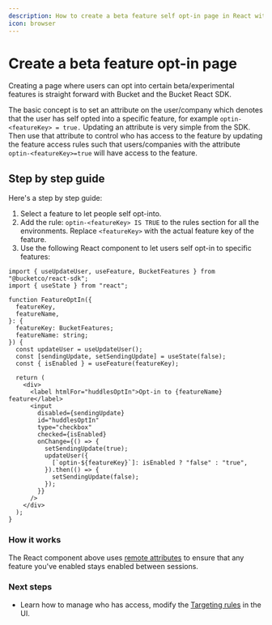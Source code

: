 ```yaml
---
description: How to create a beta feature self opt-in page in React with Bucket
icon: browser
---
```


# Create a beta feature opt-in page

Creating a page where users can opt into certain beta/experimental features is straight forward with Bucket and the Bucket React SDK.

The basic concept is to set an attribute on the user/company which denotes that the user has self opted into a specific feature, for example `optin-<featureKey> = true.` Updating an attribute is very simple from the SDK. Then use that attribute to control who has access to the feature by updating the feature access rules such that users/companies with the attribute `optin-<featureKey>=true` will have access to the feature.

## Step by step guide

Here's a step by step guide:

1. Select a feature to let people self opt-into.
2. Add the rule: `optin-<featureKey> IS TRUE` to the rules section for all the environments. Replace `<featureKey>` with the actual feature key of the feature.
3. Use the following React component to let users self opt-in to specific features:

```tsx
import { useUpdateUser, useFeature, BucketFeatures } from "@bucketco/react-sdk";
import { useState } from "react";

function FeatureOptIn({
  featureKey,
  featureName,
}: {
  featureKey: BucketFeatures;
  featureName: string;
}) {
  const updateUser = useUpdateUser();
  const [sendingUpdate, setSendingUpdate] = useState(false);
  const { isEnabled } = useFeature(featureKey);

  return (
    <div>
      <label htmlFor="huddlesOptIn">Opt-in to {featureName} feature</label>
      <input
        disabled={sendingUpdate}
        id="huddlesOptIn"
        type="checkbox"
        checked={isEnabled}
        onChange={() => {
          setSendingUpdate(true);
          updateUser({
            [`optin-${featureKey}`]: isEnabled ? "false" : "true",
          }).then(() => {
            setSendingUpdate(false);
          });
        }}
      />
    </div>
  );
}
```

### How it works

The React component above uses [remote attributes](https://bucket.co/changelog/introducing-remote-attributes) to ensure that any feature you've enabled stays enabled between sessions.

### Next steps

* Learn how to manage who has access, modify the [Targeting rules](feature-rollouts/feature-targeting-rules.md) in the UI.
